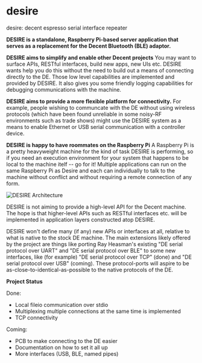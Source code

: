 # desire
desire: decent espresso serial interface repeater

__DESIRE is a standalone, Raspberry Pi-based server application that serves as a replacement for the Decent Bluetooth (BLE) adaptor.__

__DESIRE aims to simplify and enable other Decent projects__  You may want to surface APIs, RESTful interfaces, build new apps, new UIs etc.  DESIRE wants help you do this without the need to build out a means of connecting directly to the DE.  Those low level capabilities are implemented and provided by DESIRE.  It also gives you some friendly logging capabilities for debugging communications with the machine.

__DESIRE aims to provide a more flexible platform for connectivity.__  For example, people wishing to communcate with the DE without using wireless protocols (which have been found unreliable in some noisy-RF environments such as trade shows) might use the DESIRE system as a means to enable Ethernet or USB serial communication with a controller device.

__DESIRE is happy to have roommates on the Raspberry Pi__   A Raspberry Pi is a pretty heavyweight machine for the kind of task DESIRE is performing, so if you need an execution environment for your system that happens to be local to the machine itelf -- go for it!  Multiple applications can run on the same Raspberry Pi as Desire and each can individually to talk to the machine without conflict and without requiring a remote connection of any form.

![DESIRE Architecture](https://user-images.githubusercontent.com/8826853/63563650-c6be3600-c52f-11e9-9aea-24b9ecf63a17.png)

DESIRE is not aiming to provide a high-level API for the Decent machine.  The hope is that higher-level APIs such as RESTful interfaces etc. will be implemented in application layers constructed atop DESIRE.

DESIRE won't define many (if any) new APIs or interfaces at all, relative to what is native to the stock DE machine.  The main extensions likely offered by the project are things like porting Ray Heasman's existing "DE serial protocol over UART" and "DE serial protocol over BLE" to some new interfaces, like (for example) "DE serial protocol over TCP" (done) and "DE serial protocol over USB" (coming).  These protocol-ports will aspire to be as-close-to-identical-as-possible to the native protocols of the DE.

__Project Status__

Done:

- Local fileio communication over stdio
- Multiplexing multiple connections at the same time is implemented
- TCP connectivity 

Coming:

- PCB to make connecting to the DE easier
- Documentation on how to set it all up
- More interfaces (USB, BLE, named pipes)
